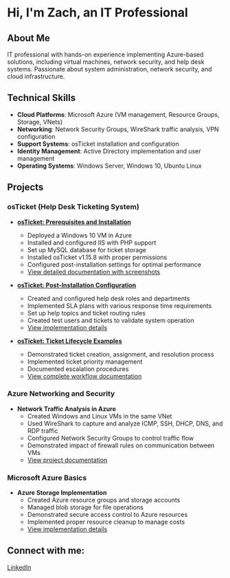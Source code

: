 # Hi, I'm Zach, an IT Professional 

## About Me
IT professional with hands-on experience implementing Azure-based solutions, including virtual machines, network security, and help desk systems. Passionate about system administration, network security, and cloud infrastructure.

## Technical Skills
- **Cloud Platforms**: Microsoft Azure (VM management, Resource Groups, Storage, VNets)
- **Networking**: Network Security Groups, WireShark traffic analysis, VPN configuration
- **Support Systems**: osTicket installation and configuration
- **Identity Management**: Active Directory implementation and user management 
- **Operating Systems**: Windows Server, Windows 10, Ubuntu Linux

## Projects

### osTicket (Help Desk Ticketing System)
* **[osTicket: Prerequisites and Installation](link-to-detailed-page)**
  - Deployed a Windows 10 VM in Azure
  - Installed and configured IIS with PHP support
  - Set up MySQL database for ticket storage
  - Installed osTicket v1.15.8 with proper permissions
  - Configured post-installation settings for optimal performance
  - [View detailed documentation with screenshots](link)

* **[osTicket: Post-Installation Configuration](link-to-detailed-page)**
  - Created and configured help desk roles and departments
  - Implemented SLA plans with various response time requirements
  - Set up help topics and ticket routing rules
  - Created test users and tickets to validate system operation
  - [View implementation details](link)

* **[osTicket: Ticket Lifecycle Examples](link-to-detailed-page)**
  - Demonstrated ticket creation, assignment, and resolution process
  - Implemented ticket priority management
  - Documented escalation procedures
  - [View complete workflow documentation](link)

### Azure Networking and Security
* **Network Traffic Analysis in Azure**
  - Created Windows and Linux VMs in the same VNet
  - Used WireShark to capture and analyze ICMP, SSH, DHCP, DNS, and RDP traffic
  - Configured Network Security Groups to control traffic flow
  - Demonstrated impact of firewall rules on communication between VMs
  - [View project documentation](link)

### Microsoft Azure Basics
* **Azure Storage Implementation**
  - Created Azure resource groups and storage accounts
  - Managed blob storage for file operations
  - Demonstrated secure access control to Azure resources
  - Implemented proper resource cleanup to manage costs
  - [View implementation details](link)

## Connect with me:
[LinkedIn](https://www.linkedin.com/in/zach-mikula-5aaa7a34b/)
